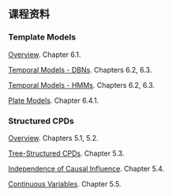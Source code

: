 ## 课程资料

### Template Models

[Overview](probabilistic_graphical_models/2.2.1-Repn-Template-overview.pdf). Chapter 6.1.

[Temporal Models - DBNs](probabilistic_graphical_models/2.2.2-Repn-Template-temporal-DBNs.pdf). Chapters 6.2, 6.3.

[Temporal Models - HMMs](probabilistic_graphical_models/2.2.3-Repn-Template-temporal-HMMs.pdf). Chapters 6.2, 6.3.

[Plate Models](probabilistic_graphical_models/2.2.4-Repn-Template-plates.pdf). Chapter 6.4.1.

### Structured CPDs

[Overview](probabilistic_graphical_models/2.3.1-Repn-CPDs-overview.pdf). Chapters 5.1, 5.2.

[Tree-Structured CPDs](probabilistic_graphical_models/2.3.2-Repn-CPDs-tree.pdf). Chapter 5.3.

[Independence of Causal Influence](probabilistic_graphical_models/2.3.3-Repn-CPDs-ICI.pdf). Chapter 5.4.

[Continuous Variables](probabilistic_graphical_models/2.3.4-Repn-CPDs-continuous.pdf). Chapter 5.5.